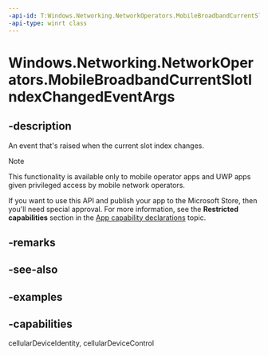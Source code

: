 ```yaml
---
-api-id: T:Windows.Networking.NetworkOperators.MobileBroadbandCurrentSlotIndexChangedEventArgs
-api-type: winrt class
---
```


# Windows.Networking.NetworkOperators.MobileBroadbandCurrentSlotIndexChangedEventArgs

<!--
public sealed class MobileBroadbandCurrentSlotIndexChangedEventArgs
-->

## -description

An event that's raised when the current slot index changes.

> [!NOTE]
> This functionality is available only to mobile operator apps and UWP apps given privileged access by mobile network operators.
> 
> If you want to use this API and publish your app to the Microsoft Store, then you'll need special approval. For more information, see the **Restricted capabilities** section in the [App capability declarations](/windows/uwp/packaging/app-capability-declarations#restricted-capabilities) topic.

## -remarks

## -see-also

## -examples

## -capabilities
cellularDeviceIdentity, cellularDeviceControl
